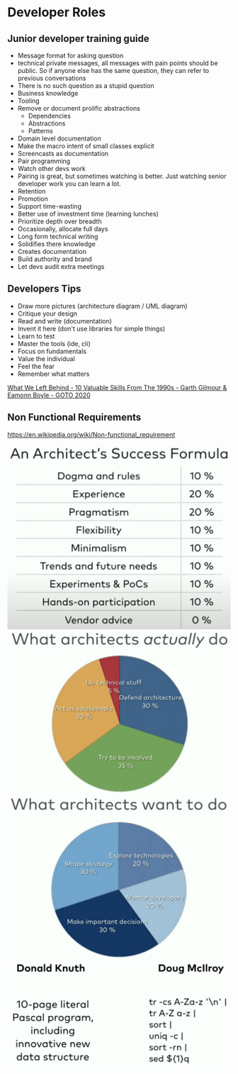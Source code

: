 # Developer Roles

## Junior developer training guide

- Message format for asking question
- technical private messages, all messages with pain points should be public. So if anyone else has the same question, they can refer to previous conversations
- There is no such question as a stupid question
- Business knowledge
- Tooling
- Remove or document prolific abstractions
  - Dependencies
  - Abstractions
  - Patterns
- Domain level documentation
- Make the macro intent of small classes explicit
- Screencasts as documentation
- Pair programming
- Watch other devs work
- Pairing is great, but sometimes watching is better. Just watching senior developer work you can learn a lot.
- Retention
- Promotion
- Support time-wasting
- Better use of investment time (learning lunches)
- Prioritize depth over breadth
- Occasionally, allocate full days
- Long form technical writing
- Solidifies there knowledge
- Creates documentation
- Build authority and brand
- Let devs audit extra meetings

## Developers Tips

- Draw more pictures (architecture diagram / UML diagram)
- Critique your design
- Read and write (documentation)
- Invent it here (don't use libraries for simple things)
- Learn to test
- Master the tools (ide, cli)
- Focus on fundamentals
- Value the individual
- Feel the fear
- Remember what matters

[What We Left Behind - 10 Valuable Skills From The 1990s - Garth Gilmour & Eamonn Boyle - GOTO 2020](https://www.youtube.com/watch?v=DrBPXSiUWbI)

## Non Functional Requirements

<https://en.wikipedia.org/wiki/Non-functional_requirement>

![image](../../media/Software-Coding-Development-Engineering-image5.jpg)
![image](../../media/Software-Coding-Development-Engineering-image6.jpg)
![image](../../media/Software-Coding-Development-Engineering-image7.jpg)
![image](../../media/Software-Coding-Development-Engineering-image8.jpg)
